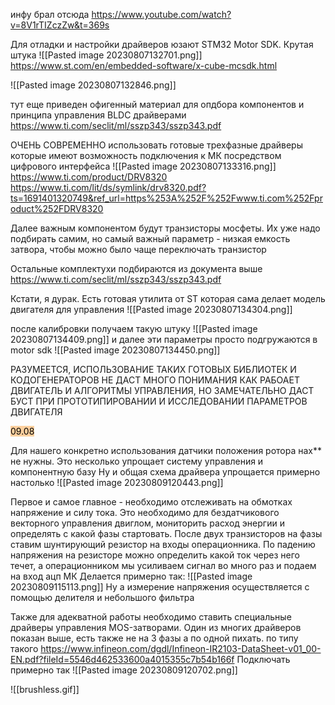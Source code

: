 инфу брал отсюда https://www.youtube.com/watch?v=8V1rTIZczZw&t=369s

Для отладки и настройки драйверов юзают STM32 Motor SDK. Крутая штука 
![[Pasted image 20230807132701.png]]
https://www.st.com/en/embedded-software/x-cube-mcsdk.html


![[Pasted image 20230807132846.png]]

тут еще приведен офигенный материал для опдбора компонентов и принципа управления BLDC драйверами
https://www.ti.com/seclit/ml/sszp343/sszp343.pdf

ОЧЕНЬ СОВРЕМЕННО использовать готовые трехфазные драйверы которые имеют возможность подключения к МК посредством цифрового интерфейса
![[Pasted image 20230807133316.png]]
https://www.ti.com/product/DRV8320
https://www.ti.com/lit/ds/symlink/drv8320.pdf?ts=1691401320749&ref_url=https%253A%252F%252Fwww.ti.com%252Fproduct%252FDRV8320

Далее важным компонентом будут транзисторы мосфеты. Их уже надо подбирать самим, но самый важный параметр - низкая емкость затвора, чтобы можно было чаще переключать транзистор

Остальные комплектухи подбираются из документа выше 
https://www.ti.com/seclit/ml/sszp343/sszp343.pdf

Кстати, я дурак. Есть готовая утилита от ST которая сама делает модель двигателя для управления 
![[Pasted image 20230807134304.png]]

после калибровки получаем такую штуку ![[Pasted image 20230807134409.png]]
и далее эти параметры просто подгружаются в motor sdk
![[Pasted image 20230807134450.png]]

РАЗУМЕЕТСЯ, ИСПОЛЬЗОВАНИЕ ТАКИХ ГОТОВЫХ БИБЛИОТЕК И КОДОГЕНЕРАТОРОВ НЕ ДАСТ МНОГО ПОНИМАНИЯ КАК РАБОАЕТ ДВИГАТЕЛЬ И АЛГОРИТМЫ УПРАВЛЕНИЯ, НО ЗАМЕЧАТЕЛЬНО ДАСТ БУСТ ПРИ ПРОТОТИПИРОВАНИИ И ИССЛЕДОВАНИИ ПАРАМЕТРОВ ДВИГАТЕЛЯ

<mark style="background: #FFB86CA6;">09.08</mark>

Для нашего конкретно использования датчики положения ротора нах** не нужны. Это несколько упрощает систему управления и компонентную базу
Ну и общая схема драйвера упрощается примерно настолько
![[Pasted image 20230809120443.png]]

Первое и самое главное - необходимо отслеживать на обмотках напряжение и силу тока. Это необходимо для бездатчикового векторного управления двиглом, мониторить расход энергии и определять с какой фазы стартовать.
После двух транзисторов на фазы ставим шунтирующий резистор на входы операционника. По падению напряжения на резисторе можно определить какой ток через него течет, а операционником мы усиливаем сигнал во много раз и подаем на вход ацп МК
Делается примерно так:
![[Pasted image 20230809115113.png]]
Ну а измерение напряжения осуществляется с помощью делителя и небольшого фильтра

Также для адекватной работы необходимо ставить специальные драйверы управления MOS-затворами. Один из многих драйверов показан выше, есть также не на 3 фазы а по одной пихать.
по типу такого
https://www.infineon.com/dgdl/Infineon-IR2103-DataSheet-v01_00-EN.pdf?fileId=5546d462533600a4015355c7b54b166f
Подключать примерно так
![[Pasted image 20230809120702.png]]


![[brushless.gif]]
